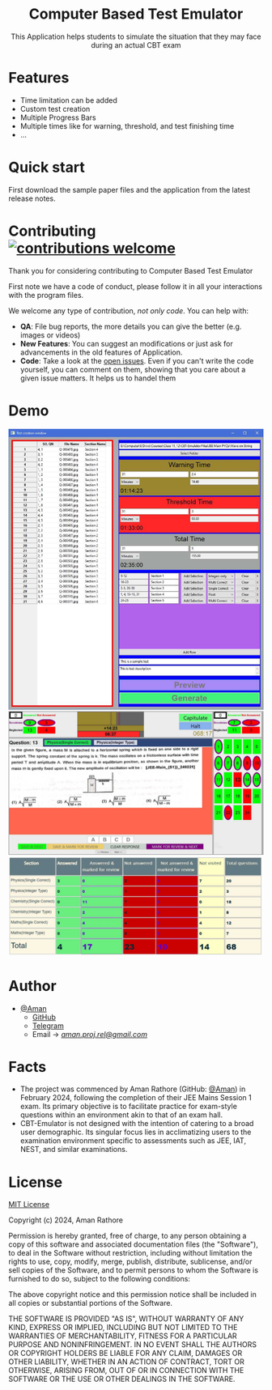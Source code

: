 <div align="center">
  <h1>Computer Based Test Emulator</h1>
</div>

<p align="center">
  This Application helps students to simulate the situation that they may face during an actual CBT exam
</p>


# Features

* Time limitation can be added
* Custom test creation
* Multiple Progress Bars
* Multiple times like for warning, threshold, and test finishing time
* ...

# Quick start

First download the sample paper files and the application from the latest release notes.

# Contributing [![contributions welcome](https://img.shields.io/badge/contributions-welcome-brightgreen.svg?style=flat)](issues.md)

Thank you for considering contributing to Computer Based Test Emulator

First note we have a code of conduct, please follow it in all your interactions with the program files.

We welcome any type of contribution, _not only code_. You can help with:
- **QA**: File bug reports, the more details you can give the better (e.g. images or videos)
- **New Features**: You can suggest an modifications or just ask for advancements in the old features of Application.
- **Code**: Take a look at the [open issues](issues.md). Even if you can't write the code yourself, you can comment on them, showing that you care about a given issue matters. It helps us to handel them

# Demo
![Test Creation Frame](https://github.com/AmanRathoreP/AmanRathoreP/blob/main/imgs/CBT-Emulator%2C%20test%20create%20frame%201.jpg)
![Exam Frame](https://github.com/AmanRathoreP/AmanRathoreP/blob/main/imgs/CBT-Emulator%2C%20exam%20frame%201.jpg)
![Generated test summary in HTML](https://github.com/AmanRathoreP/AmanRathoreP/blob/main/imgs/CBT-Emulator%2C%20generated%20summary%20HTML%201.jpg)

# Author

- [@Aman](https://www.github.com/AmanRathoreP)
   - [GitHub](https://www.github.com/AmanRathoreP)
   - [Telegram](https://t.me/aman0864)
   - Email -> *aman.proj.rel@gmail.com*

# Facts
* The project was commenced by Aman Rathore (GitHub: [@Aman](https://www.github.com/AmanRathoreP)) in February 2024, following the completion of their JEE Mains Session 1 exam. Its primary objective is to facilitate practice for exam-style questions within an environment akin to that of an exam hall.
* CBT-Emulator is not designed with the intention of catering to a broad user demographic. Its singular focus lies in acclimatizing users to the examination environment specific to assessments such as JEE, IAT, NEST, and similar examinations.

# License

[MIT License](https://choosealicense.com/licenses/mit/)

Copyright (c) 2024, Aman Rathore

Permission is hereby granted, free of charge, to any person obtaining a copy
of this software and associated documentation files (the "Software"), to deal
in the Software without restriction, including without limitation the rights
to use, copy, modify, merge, publish, distribute, sublicense, and/or sell
copies of the Software, and to permit persons to whom the Software is
furnished to do so, subject to the following conditions:

The above copyright notice and this permission notice shall be included in all
copies or substantial portions of the Software.

THE SOFTWARE IS PROVIDED "AS IS", WITHOUT WARRANTY OF ANY KIND, EXPRESS OR
IMPLIED, INCLUDING BUT NOT LIMITED TO THE WARRANTIES OF MERCHANTABILITY,
FITNESS FOR A PARTICULAR PURPOSE AND NONINFRINGEMENT. IN NO EVENT SHALL THE
AUTHORS OR COPYRIGHT HOLDERS BE LIABLE FOR ANY CLAIM, DAMAGES OR OTHER
LIABILITY, WHETHER IN AN ACTION OF CONTRACT, TORT OR OTHERWISE, ARISING FROM,
OUT OF OR IN CONNECTION WITH THE SOFTWARE OR THE USE OR OTHER DEALINGS IN THE
SOFTWARE.